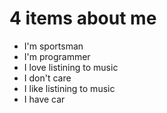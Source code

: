 # 4 items about me

- I'm sportsman
- I'm programmer
- I love listining to music 
- I don't care
- I like listining to music 
- I have car
